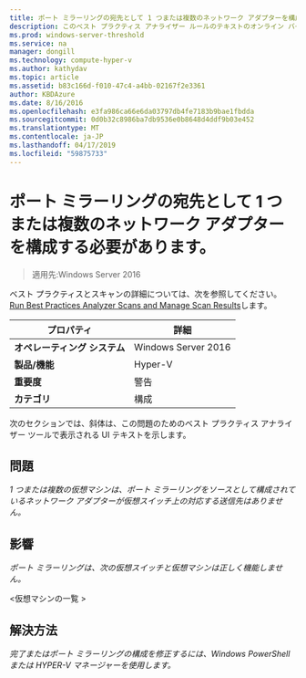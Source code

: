```yaml
---
title: ポート ミラーリングの宛先として 1 つまたは複数のネットワーク アダプターを構成する必要があります。
description: このベスト プラクティス アナライザー ルールのテキストのオンライン バージョン。
ms.prod: windows-server-threshold
ms.service: na
manager: dongill
ms.technology: compute-hyper-v
ms.author: kathydav
ms.topic: article
ms.assetid: b83c166d-f010-47c4-a4bb-02167f2e3361
author: KBDAzure
ms.date: 8/16/2016
ms.openlocfilehash: e3fa986ca66e6da03797db4fe7183b9bae1fbdda
ms.sourcegitcommit: 0d0b32c8986ba7db9536e0b8648d4ddf9b03e452
ms.translationtype: MT
ms.contentlocale: ja-JP
ms.lasthandoff: 04/17/2019
ms.locfileid: "59875733"
---
```

# <a name="one-or-more-network-adapters-should-be-configured-as-the-destination-for-port-mirroring"></a>ポート ミラーリングの宛先として 1 つまたは複数のネットワーク アダプターを構成する必要があります。

>適用先:Windows Server 2016

ベスト プラクティスとスキャンの詳細については、次を参照してください。 [Run Best Practices Analyzer Scans and Manage Scan Results](https://go.microsoft.com/fwlink/p/?LinkID=223177)します。  
  
|プロパティ|詳細|  
|-|-|  
|**オペレーティング システム**|Windows Server 2016|  
|**製品/機能**|Hyper-V|  
|**重要度**|警告|  
|**カテゴリ**|構成|  
  
次のセクションでは、斜体は、この問題のためのベスト プラクティス アナライザー ツールで表示される UI テキストを示します。  
  
## <a name="issue"></a>**問題**  
*1 つまたは複数の仮想マシンは、ポート ミラーリングをソースとして構成されているネットワーク アダプターが仮想スイッチ上の対応する送信先はありません。*  
  
## <a name="impact"></a>**影響**  
*ポート ミラーリングは、次の仮想スイッチと仮想マシンは正しく機能しません。*  
  
\<仮想マシンの一覧 >  
  
## <a name="resolution"></a>**解決方法**  
*完了またはポート ミラーリングの構成を修正するには、Windows PowerShell または HYPER-V マネージャーを使用します。*  
  


